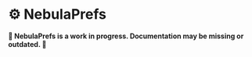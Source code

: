 # :gear: NebulaPrefs

**:construction: NebulaPrefs is a work in progress. Documentation may be missing or outdated. :construction:**
